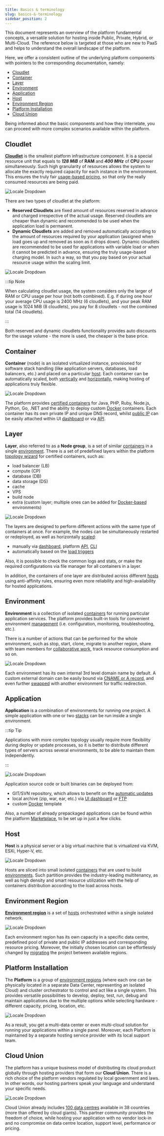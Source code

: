 ```yaml
---
title: Basics & terminology
slug: basics-&-terminology
sidebar_position: 2
---
```


This document represents an overview of the platform fundamental concepts, a versatile solution for hosting inside Public, Private, Hybrid, or Multi-Cloud. The reference below is targeted at those who are new to PaaS and helps to understand the overall landscape of the platform.

Here, we offer a consistent outline of the underlying platform components with pointers to the corresponding documentation, namely:

- [Cloudlet](/docs/PlatformOverview/Basics%20&%20Terminology#cloudlet)
- [Container](/docs/PlatformOverview/Basics%20&%20Terminology#container)
- [Layer](/docs/PlatformOverview/Basics%20&%20Terminology#layer)
- [Environment](/docs/PlatformOverview/Basics%20&%20Terminology#environment)
- [Application](/docs/PlatformOverview/Basics%20&%20Terminology#application)
- [Host](/docs/PlatformOverview/Basics%20&%20Terminology#host)
- [Environment Region](/docs/PlatformOverview/Basics%20&%20Terminology#environment-region)
- [Platform Installation](/docs/PlatformOverview/Basics%20&%20Terminology#platform-installation)
- [Cloud Union](/docs/PlatformOverview/Basics%20&%20Terminology#cloud-union)

Being informed about the basic components and how they interrelate, you can proceed with more complex scenarios available within the platform.

## Cloudlet

[**Cloudlet**](/docs/PlatformOverview/Cloudlet) is the smallest platform infrastructure component. It is a special resource unit that equals to **_128 MiB_** of **RAM** and **_400 MHz_** of **CPU** power simultaneously. Such high granularity of resources allows the system to allocate the exactly required capacity for each instance in the environment. This ensures the truly fair [usage-based pricing](/docs/Account&Pricing/Pricing%20Model%20Overview), so that only the really consumed resources are being paid.

![Locale Dropdown](./img/BasicsTerminology/01-cloudlet-resource-unit.png)

There are two types of cloudlet at the platform:

- **Reserved Cloudlets** are fixed amount of resources reserved in advance and charged irrespective of the actual usage. Reserved cloudlets are cheaper than dynamic and recommended to be used when the application load is permanent.
- **Dynamic Cloudlets** are added and removed automatically according to the amount of resources required by your application (assigned when load goes up and removed as soon as it drops down). Dynamic cloudlets are recommended to be used for applications with variable load or when it cannot be predicted in advance, ensuring the truly usage-based charging model. In such a way, so that you pay based on your actual resource usage within the scaling limit.

![Locale Dropdown](./img/BasicsTerminology/02-reserved-and-dynamic-cloudlets.png)

:::tip Note

When calculating cloudlet usage, the system considers only the larger of RAM or CPU usage per hour (not both combined). E.g. if during one hour your average CPU usage is 2400 MHz (6 cloudlets), and your peak RAM usage is 1024 MiB (8 cloudlets), you pay for 8 cloudlets - not the combined total (14 cloudlets).

:::

Both reserved and dynamic cloudlets functionality provides auto discounts for the usage volume - the more is used, the cheaper is the base price.

## Container

**Container** (node) is an isolated virtualized instance, provisioned for software stack handling (like application servers, databases, load balancers, etc.) and placed on a particular [host](/docs/PlatformOverview/Basics%20&%20Terminology#host). Each container can be automatically scaled, both [vertically](/docs/ApplicationSetting/Scaling%20And%20Clustering/Automatic%20Vertical%20Scaling) and [horizontally](/docs/ApplicationSetting/Scaling%20And%20Clustering/Automatic%20Horizontal%20Scaling), making hosting of applications truly flexible.

![Locale Dropdown](./img/BasicsTerminology/03-container-secure-and-isolated-instance.png)

The platform provides [certified containers](/docs/QuickStart/Software%20Stack%20Versions) for Java, PHP, Ruby, Node.js, Python, Go, .NET and the ability to deploy custom [Docker](/docs/Container/Container%20Types) containers. Each container has its own private IP and unique DNS record, whilst [public IP](/docs/ApplicationSetting/External%20Access%20To%20Applications/Public%20IP) can be easily attached within UI [dashboard](/docs/QuickStart/Dashboard%20Guide) or via [API](/docs/Deployment%20Tools/API%20&%20CLI/API%20Overview).

## Layer

**Layer**, also referred to as a **Node group**, is a set of similar [containers](/docs/PlatformOverview/Basics%20&%20Terminology#container) in a single [environment](/docs/PlatformOverview/Basics%20&%20Terminology#environment). There is a set of predefined layers within the platform [topology wizard](/docs/EnvironmentManagement/Setting%20Up%20Environment) for certified containers, such as:

- load balancer (LB)
- compute (CP)
- database (DB)
- data storage (DS)
- сache
- VPS
- build node
- extra (custom layer; multiple ones can be added for [Docker-based](/docs/Container/Container%20Types) environments)

![Locale Dropdown](./img/BasicsTerminology/04-layer-group-of-similar-containers.png)

The layers are designed to perform different actions with the same type of containers at once. For example, the nodes can be simultaneously restarted or redeployed, as well as horizontally [scaled](/docs/ApplicationSetting/Scaling%20And%20Clustering/Horizontal%20Scaling):

- manually via [dashboard](/docs/QuickStart/Dashboard%20Guide), platform [API](/docs/Deployment%20Tools/API%20&%20CLI/API%20Overview#platform-api), [CLI](/docs/Deployment%20Tools/API%20&%20CLI/Platform%20CLI/Platform%20CLI%20Overview)
- automatically based on the [load triggers](/docs/ApplicationSetting/Scaling%20And%20Clustering/Automatic%20Horizontal%20Scaling)

Also, it is possible to check the common logs and stats, or make the required configurations via file manager for all containers in a layer.

In addition, the containers of one layer are distributed across different [hosts](/docs/PlatformOverview/Basics%20&%20Terminology#host) using anti-affinity rules, ensuring even more reliability and high-availability for hosted applications.

## Environment

**Environment** is a collection of isolated [containers](/docs/PlatformOverview/Basics%20&%20Terminology#container) for running particular application services. The platform provides built-in tools for convenient environment [management](/docs/EnvironmentManagement/Setting%20Up%20Environment) (i.e. configuration, monitoring, troubleshooting, etc.).

There is a number of actions that can be performed for the whole environment, such as stop, start, clone, migrate to another region, share with team members for [collaborative work](/docs/EnvironmentManagement/Share%20Environment), track resource consumption and so on.

![Locale Dropdown](./img/BasicsTerminology/05-environment-interconnected-container-layers.png)

Each environment has its own internal 3rd level domain name by default. A custom external domain can be easily bound via [CNAME or A record](/docs/ApplicationSetting/Domain%20Name%20Management/Custom%20Domain%20Name), and even further [swapped](/docs/ApplicationSetting/Domain%20Name%20Management/Swap%20Domains) with another environment for traffic redirection.

## Application

**Application** is a combination of environments for running one project. A simple application with one or two [stacks](/docs/QuickStart/Software%20Stack%20Versions) can be run inside a single environment.

:::tip Tip

Applications with more complex topology usually require more flexibility during deploy or update processes, so it is better to distribute different types of servers across several environments, to be able to maintain them independently.

:::

![Locale Dropdown](./img/BasicsTerminology/06-application-environments-of-a-single-project.png)

Application source code or built binaries can be deployed from:

- GIT/SVN repository, which allows to benefit on the [automatic updates](/docs/Deployment/Git%20&%20SVN%20Auto-Deploy/Auto-Deploy%20Overview)
- local archive (zip, war, ear, etc.) via [UI dashboard](/docs/QuickStart/Dashboard%20Guide) or [FTP](/docs/Deployment%20Tools/FTP-FTPS%20Support)
- custom [Docker](/docs/Container/Container%20Types) template

Also, a number of already prepackaged applications can be found within the platform [Marketplace](/docs/Deployment%20Tools/Cloud%20Scripting%20&%20JPS/Marketplace), to be set up in just a few clicks.

## Host

**Host** is a physical server or a big virtual machine that is virtualized via KVM, ESXi, Hyper-V, etc.

![Locale Dropdown](./img/BasicsTerminology/07-host-physical-or-virtual-server.png)

Hosts are sliced into small isolated [containers](/docs/PlatformOverview/Basics%20&%20Terminology#container) that are used to build [environments](/docs/PlatformOverview/Basics%20&%20Terminology#environment). Such partition provides the industry-leading multitenancy, as well as high density and smart resource utilization with the help of containers distribution according to the load across hosts.

## Environment Region

**[Environment region](/docs/EnvironmentManagement/Environment%20Regions/Choosing%20a%20Region)** is a set of [hosts](/docs/PlatformOverview/Basics%20&%20Terminology#host) orchestrated within a single isolated network.

![Locale Dropdown](./img/BasicsTerminology/08-environment-region-hosts-group.png)

Each environment region has its own capacity in a specific data centre, predefined pool of private and public IP addresses and corresponding resource pricing. Moreover, the initially chosen location can be effortlessly changed by [migrating](/docs/EnvironmentManagement/Environment%20Regions/Migration%20between%20Regions) the project between available regions.

## Platform Installation

The **Platform** is a group of [environment regions](/docs/PlatformOverview/Basics%20&%20Terminology#environment-region) (where each one can be physically located in a separate Data Center, representing an isolated Cloud) and cluster orchestrator to control and act like a single system. This provides versatile possibilities to develop, deploy, test, run, debug and maintain applications due to the multiple options while selecting hardware - different capacity, pricing, location, etc.

![Locale Dropdown](./img/BasicsTerminology/09-platform-orchestrator-environment-regions.png)

As a result, you get a multi-data center or even multi-cloud solution for running your applications within a single panel. Moreover, each Platform is maintained by a separate hosting service provider with its local support team.

## Cloud Union

The platform has a unique business model of distributing its cloud product globally through hosting providers that form our **Cloud Union**. There is a rich choice of the platform vendors regulated by local government and laws. In other words, our hosting partners speak your language and understand your specific needs.

![Locale Dropdown](./img/BasicsTerminology/10-cloud-union-paas-hosting-providers.png)

Cloud Union already includes [100 data centres](https://cloudmydc.com/) available in 38 countries (more than offered by cloud giants). This partner community provides the freedom of choice, while hosting your application with no vendor lock-in and no compromise on data centre location, support level, performance or pricing.
